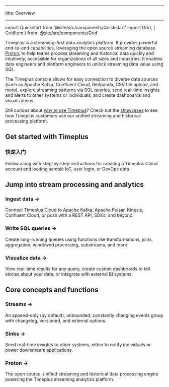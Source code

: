 - - -
title: Overview
- - -

import Quickstart from '@site/src/components/Quickstart'
import Grid, { GridItem } from '@site/src/components/Grid'

Timeplus is a streaming-first data analytics platform. It provides powerful end-to-end capabilities, leveraging the open source streaming database [Proton](proton), to help teams process streaming and historical data quickly and intuitively, accessible for organizations of all sizes and industries. It enables data engineers and platform engineers to unlock streaming data value using SQL.

The Timeplus console allows for easy connection to diverse data sources (such as Apache Kafka, Confluent Cloud, Redpanda, CSV file upload, and more), explore streaming patterns via SQL queries, send real-time insights and alerts to other systems or individuals, and create dashboards and visualizations.

Still curious about [why to use Timeplus](why-timeplus)? Check out the [showcases](showcases) to see how Timeplus customers use our unified streaming and historical processing platform.

## Get started with Timeplus

<Quickstart href="/quickstart">
  <h3>快速入门</h3>
  <p>Follow along with step-by-step instructions for creating a Timeplus Cloud account and loading sample IoT, user login, or DevOps data.</p>
</Quickstart>

## Jump into stream processing and analytics

<Grid> <GridItem href="/ingestion">
### Ingest data &rarr;

Connect Timeplus Cloud to Apache Kafka, Apache Pulsar, Kinesis, Confluent Cloud, or push with a REST API, SDKs, and beyond.</GridItem> <GridItem href="/query-syntax">
### Write SQL queries &rarr;

Create long-running queries using functions like transformations, joins, aggregation, windowed processing, substreams, and more.</GridItem> <GridItem href="/viz">
### Visualize data &rarr;

View real-time results for any query, create custom dashboards to tell stories about your data, or integrate with external BI systems.</GridItem> </Grid>

## Core concepts and functions

<Grid> <GridItem href="/working-with-streams">
### Streams &rarr;

An append-only (by default), unbounded, constantly changing events group with changelog, versioned, and external options.</GridItem> <GridItem href="/destination">
### Sinks &rarr;

Send real-time insights to other systems, either to notify individuals or power downstream applications.</GridItem> <GridItem href="/proton">
### Proton &rarr;

The open source, unified streaming and historical data processing engine powering the Timeplus streaming analytics platform.</GridItem> </Grid>
